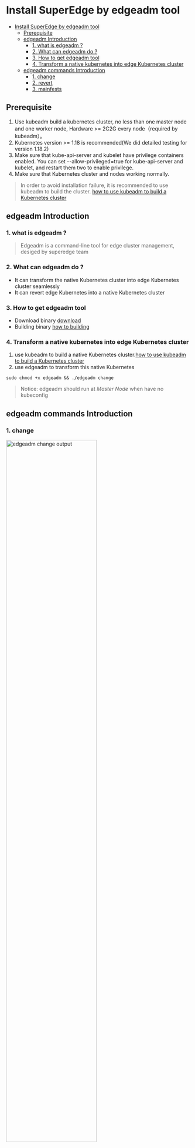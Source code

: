 # Install SuperEdge by edgeadm tool

- [Install SuperEdge by edgeadm tool](#install-superedge-by-edgeadm-tool)
  - [Prerequisite](#prerequisite)
  - [edgeadm Introduction](#edgeadm-introduction)
    - [1. what is edgeadm ?](#1-what-is-edgeadm-)
    - [2. What can edgeadm do ?](#2-what-can-edgeadm-do-)
    - [3. How to get edgeadm tool](#3-how-to-get-edgeadm-tool)
    - [4. Transform a native kubernetes into edge Kubernetes cluster](#4-transform-a-native-kubernetes-into-edge-kubernetes-cluster)
  - [edgeadm commands Introduction](#edgeadm-commands-introduction)
    - [1. change](#1-change)
    - [2. revert](#2-revert)
    - [3. mainfests](#3-mainfests)

## Prerequisite

1. Use kubeadm build a kubernetes cluster, no less than one master node and one worker node, Hardware >= 2C2G every node（required by kubeadm）。
2. Kubernetes version >= 1.18 is recommended(We did detailed testing for version 1.18.2)
3. Make sure that kube-api-server and kubelet have privilege containers enabled. You can set --allow-privileged=true for kube-api-server and kubelet, and restart them two to enable privilege.
4. Make sure that Kubernetes cluster and nodes working normally.

> In order to avoid installation failure, it is recommended to use kubeadm to build the cluster. [how to use kubeadm to build a Kubernetes cluster](https://kubernetes.io/docs/setup/production-environment/tools/kubeadm/install-kubeadm/)

## edgeadm Introduction
### 1. what is edgeadm ?

> Edgeadm is a command-line tool for edge cluster management, desiged by superedge team

### 2. What can edgeadm do ?

- It can transform the native Kubernetes cluster into edge Kubernetes cluster seamlessly
- It can revert edge Kubernetes into a native Kubernetes cluster

### 3. How to get edgeadm tool

- Download binary [download](https://github.com/superedge/superedge/releases)
- Building binary [how to building](docs/../../tutorial.md)

### 4. Transform a native kubernetes into edge Kubernetes cluster

1. use kubeadm to build a native Kubernetes cluster.[how to use kubeadm to build a Kubernetes cluster](https://kubernetes.io/docs/setup/production-environment/tools/kubeadm/install-kubeadm/)
2. use edgeadm to transform this native Kubernetes
```
sudo chmod +x edgeadm && ./edgeadm change
```
> Notice: edgeadm should run at *Master Node* when have no kubeconfig

## edgeadm commands Introduction

### 1. change

<div align="left">
  <img src="../img/edgeadm-change.png" width=70% title="edgeadm change output">
</div>

- meaning
> transform a native Kubernetes cluster into edge Kubernetes cluster

- Simplest operation
```
 [root@master01 ~]# edgeadm change
```
 edgeadm will read kubeconfig from ${home}/.kube/config and read certificate from /etc/kubernetes/pki/ca.*.


- Parameters supported
```
[root@master01 ~]# edgeadm change --kubeconfig  [kubeconfig file] --ca.cert [cluster ca certificate file] --ca.key [cluster ca key file]
```

after run successfully，you will get this message:
```
[root@master01 ~]# edgeadm change
Create tunnel-coredns.yaml success!
...
Deploy helper-job-master* success!
Kubeadm Cluster Change To Edge cluster Success!
```

-   Notice:

    <1>. edgeadm will pull images of SuperEdge from docker hub, amd64 and arm64 are supported.
    If you need to deploy your own compiled images, please step to "mainfests".

    <2>. The order of priority is: --kubeconfig > Env KUBECONFIG > ~/.kube/config

---
### 2. revert

- meaning
>  revert a edge Kubernetes cluster to native Kubernetes cluster

- Simplest operation

```
[root@master01 ~]# edgeadm revert
```

edgeadm will read kubeconfig from ${home}/.kube/config and read certificate from /etc/kubernetes/pki/ca.*.

- Parameters supported
```
[root@master01 ~]# edgeadm revert -p kubeadm --kubeconfig  [kubeconfig file] --ca.cert [cluster ca certificate file] --ca.key [cluster ca key file]
```

after run successfully，you will get this message:
```
[root@master01 ~]# edgeadm revert
Deploy helper-job-node* success!
...
Deploy helper-job-master* success!
Kubeadm Cluster Revert To Edge Cluster Success!
```

---
### 3. mainfests

- meaning
> save default superedge yamls

- Simplest operation
```
[root@master01 ~]# edgeadm manifests
```
All superedge default yamls would be output into ./manifests/

- Parameters supported
```
[root@master01 ~]# edgeadm manifests -m  output_dir
```
- Why need save yamls ?
> To facilitate users to modify yaml before deploying superedge. edgeadm's "change" cmd will help you after superedge yamls modified.

for example, you modify edge-health's source code, and then build out it's image and push into your private Repository,
then you want to deploy your image, such as: edge-health:0.1.0, you can do:
1. modify ./manifests/edge-health.yaml, change image to edge-health:0.1.0
<div align="left">
  <img src="../img/edit-edge-health.png" width=70% title="edit dege health">
</div>

2. and then, use "change" command
```
[root@master01 ~]# edgeadm change -m ./manifests/
```
3. check edge-health pod, you can find it's image change into edge-health:0.1.0
<div align="left">
  <img src="../img/view-edge-health.png" width=70% title="view edge health">
</div>


> **Notice:**
All parameters of yaml template generated under ./manifests/ can be changed and customized, please comply with kubernetes specification.
You can specify a value for the parameter with {{.*}}, and the remaining {{.*}} will be assigned by edgeadm when use change command.
